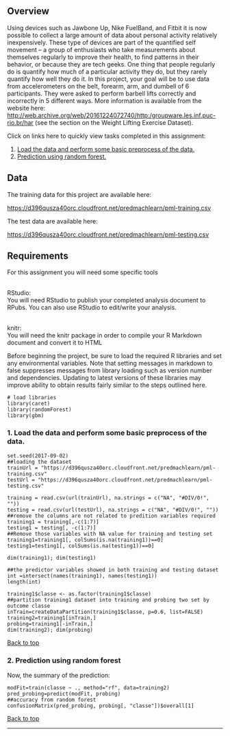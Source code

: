 
## <a name="top"></a>Overview

Using devices such as Jawbone Up, Nike FuelBand, and Fitbit it is now possible to collect a large amount of data about personal activity relatively inexpensively. These type of devices are part of the quantified self movement – a group of enthusiasts who take measurements about themselves regularly to improve their health, to find patterns in their behavior, or because they are tech geeks. One thing that people regularly do is quantify how much of a particular activity they do, but they rarely quantify how well they do it. In this project, your goal will be to use data from accelerometers on the belt, forearm, arm, and dumbell of 6 participants. They were asked to perform barbell lifts correctly and incorrectly in 5 different ways. More information is available from the website here: http://web.archive.org/web/20161224072740/http:/groupware.les.inf.puc-rio.br/har (see the section on the Weight Lifting Exercise Dataset).


Click on links here to quickly view tasks completed in this assignment:

1.  [Load the data and perform some basic preprocess of the data.](#point1)
2.  [Prediction using random forest.](#point2) 
 

## Data


The training data for this project are available here:

https://d396qusza40orc.cloudfront.net/predmachlearn/pml-training.csv

The test data are available here:

https://d396qusza40orc.cloudfront.net/predmachlearn/pml-testing.csv





## Requirements

For this assignment you will need some specific tools

*<br>* RStudio: *</br>* You will need RStudio to publish your completed analysis document to RPubs. You can also use RStudio to edit/write your analysis.

*<br>* knitr:*</br>* You will need the knitr package in order to compile your R Markdown document and convert it to HTML

Before beginning the project, be sure to load the required R libraries and set any environmental variables. Note that setting messages in markdown to false 
suppresses messages from library loading such as version number and dependencies.
Updating to latest versions of these libraries may improve ability to obtain
results fairly similar to the steps outlined here.


```{r, collapse=FALSE, echo=TRUE, results='markup', error=FALSE, message=FALSE, warning=FALSE}
# load libraries
library(caret)
library(randomForest)
library(gbm)
```

### <a name="point1"></a>1. Load the data and perform some basic preprocess of the data.


```{r, collapse=FALSE, echo=TRUE, results='markup', error=FALSE, message=FALSE, warning=FALSE}
set.seed(2017-09-02)
##loading the dataset
trainUrl = "https://d396qusza40orc.cloudfront.net/predmachlearn/pml-training.csv"
testUrl = "https://d396qusza40orc.cloudfront.net/predmachlearn/pml-testing.csv"

training = read.csv(url(trainUrl), na.strings = c("NA", "#DIV/0!", ""))
testing = read.csv(url(testUrl), na.strings = c("NA", "#DIV/0!", ""))
##remove the columns are not related to predition variables required
training1 = training[,-c(1:7)]
testing1 = testing[, -c(1:7)]
##Remove those variables with NA value for training and testing set
training1=training1[, colSums(is.na(training1))==0]
testing1=testing1[, colSums(is.na(testing1))==0]

dim(training1); dim(testing1)

##the predictor variables showed in both training and testing dataset
int =intersect(names(training1), names(testing1))
length(int)

training1$classe <- as.factor(training1$classe)
##partition training1 dataset into training and probing two set by outcome classe
inTrain=createDataPartition(training1$classe, p=0.6, list=FALSE)
training2=training1[inTrain,]
probing=training1[-inTrain,]
dim(training2); dim(probing)

```


 [Back to top](#top)

### <a name="point2"></a>2. Prediction using random forest


Now, the summary of the prediction:
```{r, collapse=FALSE, echo=TRUE, results='markup', error=FALSE, message=FALSE, warning=FALSE}
modFit=train(classe ~ ., method="rf", data=training2)
pred_probing=predict(modFit, probing)
##accuracy from random forest
confusionMatrix(pred_probing, probing[, "classe"])$overall[1]

```


 
 [Back to top](#top)
 
-----
